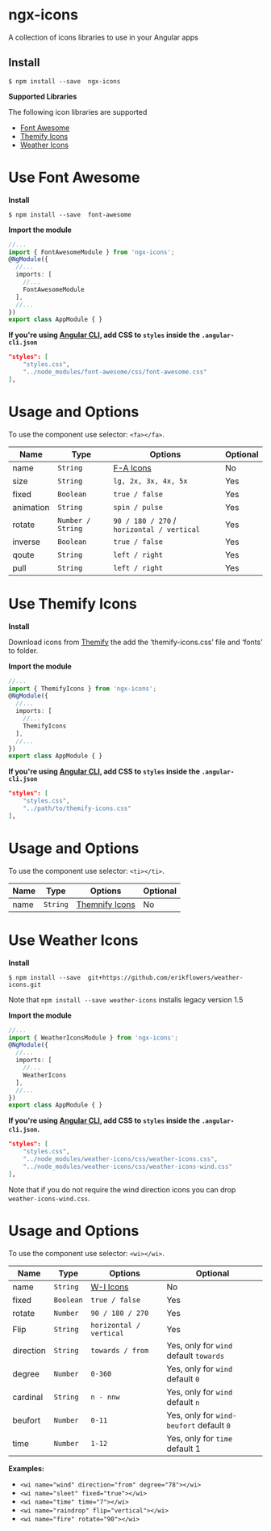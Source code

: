 # ngx-icons

 A collection of icons libraries to use in your Angular apps

 ## Install

 ```shell
 $ npm install --save  ngx-icons
 ```

**Supported Libraries**

The following icon libraries are supported

* [Font Awesome](http://fontawesome.io/icons/)
* [Themify Icons](https://themify.me/themify-icons)
* [Weather Icons](https://erikflowers.github.io/weather-icons/)

 # Use Font Awesome

 **Install**

 ```shell
 $ npm install --save  font-awesome
 ```

**Import the module**
```typescript
//...
import { FontAwesomeModule } from 'ngx-icons';
@NgModule({
  //...
  imports: [
    //...
    FontAwesomeModule
  ],
  //...
})
export class AppModule { }
```

**If you're using [Angular CLI](https://github.com/angular/angular-cli), add  CSS to `styles` inside the `.angular-cli.json`**
```json
"styles": [
    "styles.css",
    "../node_modules/font-awesome/css/font-awesome.css"
],
```

# Usage and Options
To use the component use selector: `<fa></fa>`.

Name      | Type               | Options                                   | Optional
---       | ---                | ---                                       | ---
name      | `String`           | [F-A Icons](http://fontawesome.io/icons/) | No
size      | `String`           | `lg, 2x, 3x, 4x, 5x`                      | Yes
fixed     | `Boolean`          | `true / false`                            | Yes
animation | `String`           | `spin / pulse`                            | Yes
rotate    | `Number / String`  | `90 / 180 / 270` / `horizontal / vertical`  | Yes
inverse   | `Boolean`          | `true / false`                            | Yes
qoute     | `String`           | `left / right`                            | Yes
pull      | `String`           | `left / right`                            | Yes

 # Use Themify Icons

 **Install**

 Download icons from [Themify](https://themify.me/themify-icons) the add the ‘themify-icons.css’ file and ‘fonts’ to folder.

**Import the module**
```typescript
//...
import { ThemifyIcons } from 'ngx-icons';
@NgModule({
  //...
  imports: [
    //...
    ThemifyIcons
  ],
  //...
})
export class AppModule { }
```

**If you're using [Angular CLI](https://github.com/angular/angular-cli), add  CSS to `styles` inside the `.angular-cli.json`**
```json
"styles": [
    "styles.css",
    "../path/to/themify-icons.css"
],
```

# Usage and Options
To use the component use selector: `<ti></ti>`.


Name      | Type               | Options                                   | Optional
---       | ---                | ---                                       | ---
name      | `String`           | [Themnify Icons](https://themify.me/themify-icons) | No


 # Use Weather Icons

 **Install**

 ```shell
 $ npm install --save  git+https://github.com/erikflowers/weather-icons.git
 ```
 Note that `npm install --save weather-icons` installs legacy version 1.5

**Import the module**
```typescript
//...
import { WeatherIconsModule } from 'ngx-icons';
@NgModule({
  //...
  imports: [
    //...
    WeatherIcons
  ],
  //...
})
export class AppModule { }
```

**If you're using [Angular CLI](https://github.com/angular/angular-cli), add  CSS to `styles` inside the `.angular-cli.json`.**
```json
"styles": [
    "styles.css",
    "../node_modules/weather-icons/css/weather-icons.css",
    "../node_modules/weather-icons/css/weather-icons-wind.css"
],
```
Note that if you do not require the wind direction icons you can drop `weather-icons-wind.css`.

# Usage and Options
To use the component use selector: `<wi></wi>`.

Name      | Type               | Options                                   | Optional
---       | ---                | ---                                       | ---
name      | `String`           | [W-I Icons](https://erikflowers.github.io/weather-icons/) | No
fixed     | `Boolean`          | `true / false`                            | Yes
rotate    | `Number`           | `90 / 180 / 270`                          | Yes
Flip      | `String`           | `horizontal / vertical`                   | Yes
direction | `String`           | `towards / from`                          | Yes, only for `wind` default `towards`
degree    | `Number`           | `0-360`                                   | Yes, only for `wind` default `0`
cardinal  | `String`           | `n - nnw`                                 | Yes, only for `wind` default `n`
beufort   | `Number`           | `0-11`                                    | Yes, only for `wind-beufort` default `0`
time      | `Number`           | `1-12`                                    | Yes, only for `time` default 1

**Examples:**
* `<wi name="wind" direction="from" degree="78"></wi>`
* `<wi name="sleet" fixed="true"></wi>`
* `<wi name="time" time="7"></wi>`
* `<wi name="raindrop" flip="vertical"></wi>`
* `<wi name="fire" rotate="90"></wi>`